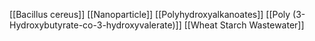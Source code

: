 [[Bacillus cereus]]
[[Nanoparticle]]
[[Polyhydroxyalkanoates]]
[[Poly (3-Hydroxybutyrate-co-3-hydroxyvalerate)]]
[[Wheat Starch Wastewater]]
